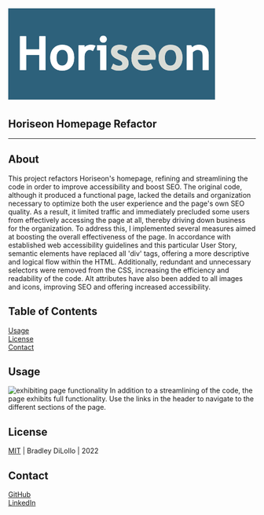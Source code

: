 # <h1 img-align="center">![Horiseon](./assets/images/horiseon-icon.png)</h1><h2 text-align="center">Horiseon Homepage Refactor</h2>
---
## About
This project refactors Horiseon's homepage, refining and streamlining the code in order to improve accessibility and boost SEO. The original code, although it produced a functional page, lacked the details and organization necessary to optimize both the user experience and the page's own SEO quality. As a result, it limited traffic and immediately precluded some users from effectively accessing the page at all, thereby driving down business for the organization.
To address this, I implemented several measures aimed at boosting the overall effectiveness of the page. In accordance with established web accessibility guidelines and this particular User Story, semantic elements have replaced all 'div' tags, offering a more descriptive and logical flow within the HTML. Additionally, redundant and unnecessary selectors were removed from the CSS, increasing the efficiency and readability of the code. Alt attributes have also been added to all images and icons, improving SEO and offering increased accessibility.
## Table of Contents
[Usage](#usage)  
[License](#license)  
[Contact](#contact)

## Usage
![exhibiting page functionality](/assets/images/horiseon-usage.gif)
In addition to a streamlining of the code, the page exhibits full functionality. Use the links in the header to navigate to the different sections of the page.

## License
[MIT](LICENSE.txt) &#124; Bradley DiLollo &#124; 2022

## Contact
[GitHub](https://github.com/bdilollo)  
[LinkedIn](https://www.linkedin.com/in/bradley-dilollo/)